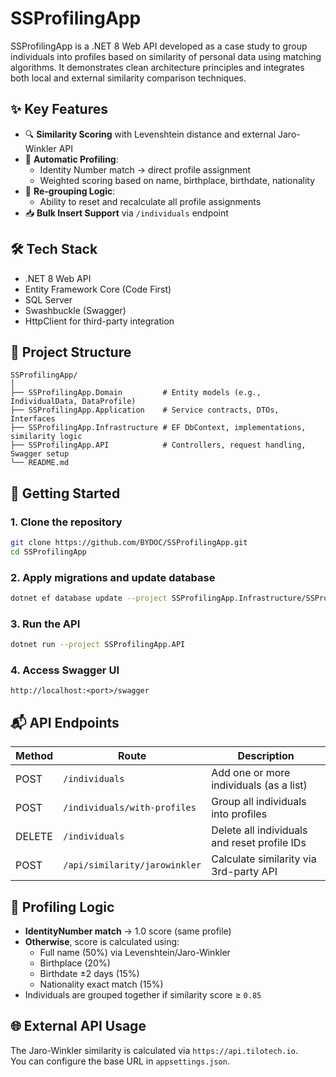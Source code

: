 # SSProfilingApp

SSProfilingApp is a .NET 8 Web API developed as a case study to group individuals into profiles based on similarity of personal data using  matching algorithms. It demonstrates clean architecture principles and integrates both local and external similarity comparison techniques.

## ✨ Key Features

- 🔍 **Similarity Scoring** with Levenshtein distance and external Jaro-Winkler API
- 👥 **Automatic Profiling**:
  - Identity Number match → direct profile assignment
  - Weighted scoring based on name, birthplace, birthdate, nationality
- 🔁 **Re-grouping Logic**:
  - Ability to reset and recalculate all profile assignments
- 📥 **Bulk Insert Support** via `/individuals` endpoint

## 🛠 Tech Stack

- .NET 8 Web API
- Entity Framework Core (Code First)
- SQL Server
- Swashbuckle (Swagger)
- HttpClient for third-party integration

## 📁 Project Structure

```
SSProfilingApp/
│
├── SSProfilingApp.Domain         # Entity models (e.g., IndividualData, DataProfile)
├── SSProfilingApp.Application    # Service contracts, DTOs, Interfaces
├── SSProfilingApp.Infrastructure # EF DbContext, implementations, similarity logic
├── SSProfilingApp.API            # Controllers, request handling, Swagger setup
└── README.md
```

## 🚀 Getting Started

### 1. Clone the repository
```bash
git clone https://github.com/BYDOC/SSProfilingApp.git
cd SSProfilingApp
```

### 2. Apply migrations and update database
```bash
dotnet ef database update --project SSProfilingApp.Infrastructure/SSProfilingApp.Infrastructure.csproj --startup-project SSProfilingApp.API
```

### 3. Run the API
```bash
dotnet run --project SSProfilingApp.API
```

### 4. Access Swagger UI
```
http://localhost:<port>/swagger
```

## 📬 API Endpoints

| Method | Route                           | Description                                 |
|--------|----------------------------------|---------------------------------------------|
| POST   | `/individuals`                  | Add one or more individuals (as a list)     |
| POST   | `/individuals/with-profiles`    | Group all individuals into profiles         |
| DELETE | `/individuals`                  | Delete all individuals and reset profile IDs|
| POST   | `/api/similarity/jarowinkler`   | Calculate similarity via 3rd-party API      |

## 🧠 Profiling Logic

- **IdentityNumber match** → 1.0 score (same profile)
- **Otherwise**, score is calculated using:
  - Full name (50%) via Levenshtein/Jaro-Winkler
  - Birthplace (20%)
  - Birthdate ±2 days (15%)
  - Nationality exact match (15%)
- Individuals are grouped together if similarity score ≥ `0.85`

## 🌐 External API Usage

The Jaro-Winkler similarity is calculated via `https://api.tilotech.io`.  
You can configure the base URL in `appsettings.json`.

